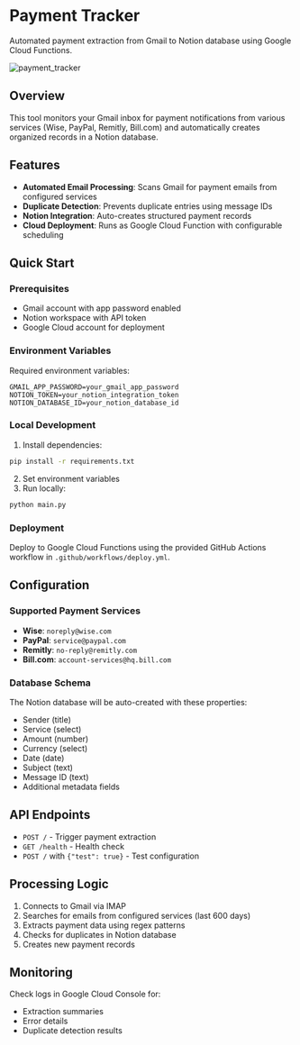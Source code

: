 # Payment Tracker

Automated payment extraction from Gmail to Notion database using Google Cloud Functions.

![payment_tracker](https://github.com/user-attachments/assets/3419df62-ee98-459f-a642-da63ffe0d527)

## Overview

This tool monitors your Gmail inbox for payment notifications from various services (Wise, PayPal, Remitly, Bill.com) and automatically creates organized records in a Notion database.

## Features

- **Automated Email Processing**: Scans Gmail for payment emails from configured services
- **Duplicate Detection**: Prevents duplicate entries using message IDs
- **Notion Integration**: Auto-creates structured payment records
- **Cloud Deployment**: Runs as Google Cloud Function with configurable scheduling

## Quick Start

### Prerequisites

- Gmail account with app password enabled
- Notion workspace with API token
- Google Cloud account for deployment

### Environment Variables

Required environment variables:

```
GMAIL_APP_PASSWORD=your_gmail_app_password
NOTION_TOKEN=your_notion_integration_token
NOTION_DATABASE_ID=your_notion_database_id
```

### Local Development

1. Install dependencies:
```bash
pip install -r requirements.txt
```

2. Set environment variables
3. Run locally:
```bash
python main.py
```

### Deployment

Deploy to Google Cloud Functions using the provided GitHub Actions workflow in `.github/workflows/deploy.yml`.

## Configuration

### Supported Payment Services

- **Wise**: `noreply@wise.com`
- **PayPal**: `service@paypal.com`
- **Remitly**: `no-reply@remitly.com`
- **Bill.com**: `account-services@hq.bill.com`

### Database Schema

The Notion database will be auto-created with these properties:
- Sender (title)
- Service (select)
- Amount (number)
- Currency (select)
- Date (date)
- Subject (text)
- Message ID (text)
- Additional metadata fields

## API Endpoints

- `POST /` - Trigger payment extraction
- `GET /health` - Health check
- `POST /` with `{"test": true}` - Test configuration

## Processing Logic

1. Connects to Gmail via IMAP
2. Searches for emails from configured services (last 600 days)
3. Extracts payment data using regex patterns
4. Checks for duplicates in Notion database
5. Creates new payment records

## Monitoring

Check logs in Google Cloud Console for:
- Extraction summaries
- Error details
- Duplicate detection results
